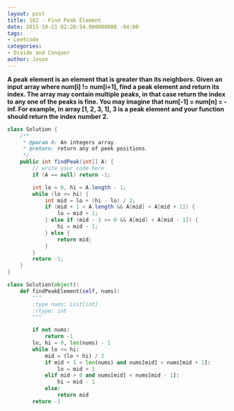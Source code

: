 ```yaml
---
layout: post
title: 162 - Find Peak Element
date: 2015-10-21 02:28:54.000000000 -04:00
tags:
- Leetcode
categories:
- Divide and Conquer
author: Jason
---
```

**A peak element is an element that is greater than its neighbors. Given an input array where num[i] !=  num[i+1], find a peak element and return its index. The array may contain multiple peaks, in that case return the index to any one of the peaks is fine. You may imagine that num[-1] = num[n] = -inf. For example, in array [1, 2, 3, 1], 3 is a peak element and your function should return the index number 2.**


``` java
class Solution {
    /**
     * @param A: An integers array.
     * @return: return any of peek positions.
     */
    public int findPeak(int[] A) {
        // write your code here
        if (A == null) return -1;

        int lo = 0, hi = A.length - 1;
        while (lo <= hi) {
            int mid = lo + (hi - lo) / 2;
            if (mid + 1 < A.length && A[mid] < A[mid + 1]) {
                lo = mid + 1;
            } else if (mid - 1 >= 0 && A[mid] < A[mid - 1]) {
                hi = mid - 1;
            } else {
                return mid;
            }
        }
        return -1;
    }
}
```

``` python
class Solution(object):
    def findPeakElement(self, nums):
        """
        :type nums: List[int]
        :rtype: int
        """

        if not nums:
            return -1
        lo, hi = 0, len(nums) - 1
        while lo <= hi:
            mid = (lo + hi) / 2
            if mid + 1 < len(nums) and nums[mid] < nums[mid + 1]:
                lo = mid + 1
            elif mid > 0 and nums[mid] < nums[mid - 1]:
                hi = mid - 1
            else:
                return mid
        return -1
```
